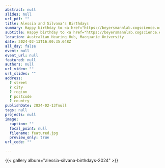 ```yaml
---
abstract: null
slides: null
url_pdf: ""
title: Alessia and Silvana's Birthdays
summary: Happy birthday to <a href="https://beyersmannlab.cogscience.org/author/alessia-rossetto/" target="_blank">Alessia Rossetto</a> and <a href="https://beyersmannlab.cogscience.org/author/silvana-flutsch-keravec/" target="_blank">Silvana Flütsch Keravec</a>!
subtitle: Happy birthday to <a href="https://beyersmannlab.cogscience.org/author/alessia-rossetto/" target="_blank">Alessia Rossetto</a> and <a href="https://beyersmannlab.cogscience.org/author/silvana-flutsch-keravec/" target="_blank">Silvana Flütsch Keravec</a>!
location: Australian Hearing Hub, Macquarie University
date: 2024-02-13T16:00:35.648Z
all_day: false
event: null
event_url: null
featured: null
authors: null
url_video: ""
url_slides: ""
address:
  ? street
  ? city
  ? region
  ? postcode
  ? country
publishDate: 2024-02-13Tnull
tags: null
projects: null
image:
  caption: ""
  focal_point: null
  filename: featured.jpg
  preview_only: true
url_code: ""

---
```


{{< gallery album="alessia-silvana-birthdays-2024" >}}
